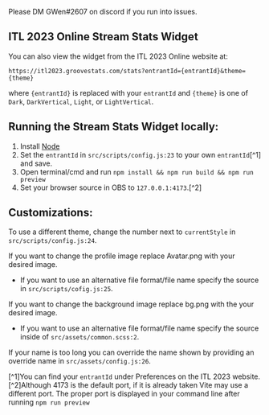 Please DM GWen#2607 on discord if you run into issues.

## ITL 2023 Online Stream Stats Widget

You can also view the widget from the ITL 2023 Online website at:

`https://itl2023.groovestats.com/stats?entrantId={entrantId}&theme={theme}`

where `{entrantId}` is replaced with your `entrantId` and `{theme}` is one of `Dark`, `DarkVertical`, `Light`, or `LightVertical`.

## Running the Stream Stats Widget locally:

1. Install [Node](https://nodejs.org/en/download/)
2. Set the `entrantId` in `src/scripts/config.js:23` to your own `entrantId`[^1] and save.
3. Open terminal/cmd and run `npm install && npm run build && npm run preview`
4. Set your browser source in OBS to `127.0.0.1:4173`.[^2]

## Customizations:

To use a different theme, change the number next to `currentStyle` in `src/scripts/config.js:24`.

If you want to change the profile image replace Avatar.png with your desired image.

- If you want to use an alternative file format/file name specify the source in `src/scripts/cofig.js:25`.

If you want to change the background image replace bg.png with the your desired image.

- If you want to use an alternative file format/file name specify the source inside of `src/assets/common.scss:2`.

If your name is too long you can override the name shown by providing an override name in `src/assets/config.js:26`.

[^1]You can find your `entrantId` under Preferences on the ITL 2023 website.
[^2]Although 4173 is the default port, if it is already taken Vite may use a different port. The proper port is displayed in your command line after running `npm run preview`
